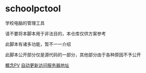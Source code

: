 # schoolpctool

学校电脑的管理工具

请不要将本脚本用于非法目的，本仓库仅供方案参考

此脚本有诸多功能，暂不一一介绍

此脚本公开部分仅是源代码的一部分，其他部分由于各种原因不予公开

[概念PV](https://www.bilibili.com/video/BV1He411k7df)
[自动更新访问服务器地址](https://gitee.com/dzx_3_0/schoolpctool/blob/master/latest_version.txt)
